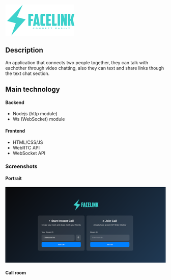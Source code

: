<img src="./views/images/logo.png">

## Description

An application that connects two people together, they can talk with eachother through video chatting, also they can text and share links though the text chat section.

## Main technology

#### Backend
- Nodejs (http module)
- Ws (WebSocket) module  

#### Frontend
- HTML/CSS/JS
- WebRTC API
- WebSocket API

### Screenshots

#### Portrait
![Portrait page](./images/portrait.png)


#### Call room

